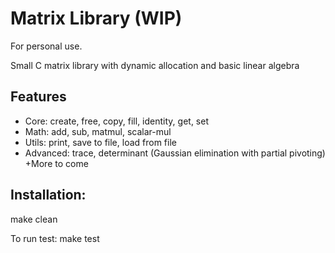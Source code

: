 # Matrix Library (WIP)
For personal use.

Small C matrix library with dynamic allocation and basic linear algebra

## Features
- Core: create, free, copy, fill, identity, get, set
- Math: add, sub, matmul, scalar-mul
- Utils: print, save to file, load from file
- Advanced: trace, determinant (Gaussian elimination with partial pivoting)
+More to come

## Installation: 
make clean

To run test:
make test
